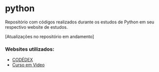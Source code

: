 # python
Repositório com códigos realizados durante os estudos de Python em seu respectivo website de estudos.

[Atualizações no repositório em andamento]

<h3>Websites utilizados:</h3>
<ul>
  <li> <a href="https://www.codedex.io/">CODÉDEX </a></li>
  <li><a href="https://www.cursoemvideo.com/"> Curso em Video</a></li>
</ul>
